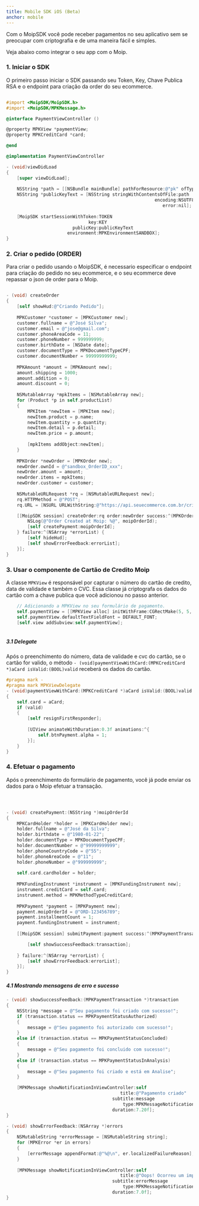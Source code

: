 ```yaml
---
title: Mobile SDK iOS (Beta)
anchor: mobile
---
```


Com o MoipSDK você pode receber pagamentos no seu aplicativo sem se preocupar com criptografia e de uma maneira fácil e simples.

Veja abaixo como integrar o seu app com o Moip.

### 1. Iniciar o SDK

O primeiro passo iniciar o SDK passando seu Token, Key, Chave Publica RSA e o endpoint para criação da order do seu ecommerce.

```objective-c

#import <MoipSDK/MoipSDK.h>
#import <MoipSDK/MPKMessage.h>

@interface PaymentViewController ()

@property MPKView *paymentView;
@property MPKCreditCard *card;

@end

@implementation PaymentViewController

- (void)viewDidLoad
{
    [super viewDidLoad];
    
    NSString *path = [[NSBundle mainBundle] pathForResource:@"pk" ofType:@"txt"];
    NSString *publicKeyText = [NSString stringWithContentsOfFile:path
                                                        encoding:NSUTF8StringEncoding
                                                           error:nil];
    
    [MoipSDK startSessionWithToken:TOKEN
                               key:KEY
                         publicKey:publicKeyText
                       environment:MPKEnvironmentSANDBOX];
}
```

### 2. Criar o pedido (ORDER)

Para criar o pedido usando o MoipSDK, é necessario especificar o endpoint para criação do pedido no seu ecommerce, e o seu ecommerce deve repassar o json de order para o Moip.

```objective-c

- (void) createOrder
{
    [self showHud:@"Criando Pedido"];
    
    MPKCustomer *customer = [MPKCustomer new];
    customer.fullname = @"José Silva";
    customer.email = @"jose@gmail.com";
    customer.phoneAreaCode = 11;
    customer.phoneNumber = 999999999;
    customer.birthDate = [NSDate date];
    customer.documentType = MPKDocumentTypeCPF;
    customer.documentNumber = 99999999999;
    
    MPKAmount *amount = [MPKAmount new];
    amount.shipping = 1000;
    amount.addition = 0;
    amount.discount = 0;
    
    NSMutableArray *mpkItems = [NSMutableArray new];
    for (Product *p in self.productList)
    {
        MPKItem *newItem = [MPKItem new];
        newItem.product = p.name;
        newItem.quantity = p.quantity;
        newItem.detail = p.detail;
        newItem.price = p.amount;
        
        [mpkItems addObject:newItem];
    }
    
    MPKOrder *newOrder = [MPKOrder new];
    newOrder.ownId = @"sandbox_OrderID_xxx";
    newOrder.amount = amount;
    newOrder.items = mpkItems;
    newOrder.customer = customer;
    
    NSMutableURLRequest *rq = [NSMutableURLRequest new];
    rq.HTTPMethod = @"POST";
    rq.URL = [NSURL URLWithString:@"https://api.seuecommerce.com.br/criapedido"];

    [[MoipSDK session] createOrder:rq order:newOrder success:^(MPKOrder *order, NSString *moipOrderId) {
        NSLog(@"Order Created at Moip: %@", moipOrderId);
        [self createPayment:moipOrderId];
    } failure:^(NSArray *errorList) {
        [self hideHud];
        [self showErrorFeedback:errorList];
    }];
}

```


### 3. Usar o componente de Cartão de Credito Moip

A classe ```MPKView``` é responsável por capturar o número do cartão de credito, data de validade e também o CVC. Essa classe já criptografa os dados do cartão com a chave publica que você adicionou no passo anterior.

```objective-c
	// Adicionando a MPKView no seu formulário de pagamento.
    self.paymentView = [[MPKView alloc] initWithFrame:CGRectMake(5, 5, 300, 55) borderStyle:MPKViewBorderStyleNone delegate:self];
    self.paymentView.defaultTextFieldFont = DEFAULT_FONT;
    [self.view addSubview:self.paymentView];
    
```

##### 3.1 Delegate

Após o preenchimento do número, data de validade e cvc do cartão, se o cartão for valido, o método ```- (void)paymentViewWithCard:(MPKCreditCard *)aCard isValid:(BOOL)valid``` receberá os dados do cartão.

```objective-c
#pragma mark -
#pragma mark MPKViewDelegate
- (void)paymentViewWithCard:(MPKCreditCard *)aCard isValid:(BOOL)valid
{
    self.card = aCard;
    if (valid)
    {
        [self resignFirstResponder];
        
        [UIView animateWithDuration:0.3f animations:^{
            self.btnPayment.alpha = 1;
        }];
    }
}
```

### 4. Efetuar o pagamento

Após o preenchimento do formulário de pagamento, você já pode enviar os dados para o Moip efetuar a transação.

```objective-c



- (void) createPayment:(NSString *)moipOrderId
{
    MPKCardHolder *holder = [MPKCardHolder new];
    holder.fullname = @"José da Silva";
    holder.birthdate = @"1980-01-22";
    holder.documentType = MPKDocumentTypeCPF;
    holder.documentNumber = @"99999999999";
    holder.phoneCountryCode = @"55";
    holder.phoneAreaCode = @"11";
    holder.phoneNumber = @"999999999";
    
    self.card.cardholder = holder;
    
    MPKFundingInstrument *instrument = [MPKFundingInstrument new];
    instrument.creditCard = self.card;
    instrument.method = MPKMethodTypeCreditCard;
    
    MPKPayment *payment = [MPKPayment new];
    payment.moipOrderId = @"ORD-123456789";
    payment.installmentCount = 1;
    payment.fundingInstrument = instrument;
    
    [[MoipSDK session] submitPayment:payment success:^(MPKPaymentTransaction *transaction) {

        [self showSuccessFeedback:transaction];
        
    } failure:^(NSArray *errorList) {
        [self showErrorFeedback:errorList];
    }];
}	

```
##### 4.1 Mostrando mensagens de erro e sucesso

```objective-c
- (void) showSuccessFeedback:(MPKPaymentTransaction *)transaction
{
    NSString *message = @"Seu pagamento foi criado com sucesso!";
    if (transaction.status == MPKPaymentStatusAuthorized)
    {
        message = @"Seu pagamento foi autorizado com sucesso!";
    }
    else if (transaction.status == MPKPaymentStatusConcluded)
    {
        message = @"Seu pagamento foi concluido com sucesso!";
    }
    else if (transaction.status == MPKPaymentStatusInAnalysis)
    {
        message = @"Seu pagamento foi criado e está em Analise";
    }

    [MPKMessage showNotificationInViewController:self
                                           title:@"Pagamento criado"
                                        subtitle:message
                                            type:MPKMessageNotificationTypeSuccess
                                        duration:7.20f];
}

- (void) showErrorFeedback:(NSArray *)errors
{
    NSMutableString *errorMessage = [NSMutableString string];
    for (MPKError *er in errors)
    {
        [errorMessage appendFormat:@"%@\n", er.localizedFailureReason];
    }
    
    [MPKMessage showNotificationInViewController:self
                                           title:@"Oops! Ocorreu um imprevisto..."
                                        subtitle:errorMessage
                                            type:MPKMessageNotificationTypeWarning
                                        duration:7.0f];
}
	
```